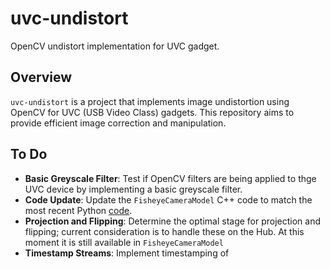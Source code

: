 # uvc-undistort
OpenCV undistort implementation for UVC gadget.

## Overview
`uvc-undistort` is a project that implements image undistortion using OpenCV for UVC (USB Video Class) gadgets. This repository aims to provide efficient image correction and manipulation.



## To Do
- **Basic Greyscale Filter**: Test if OpenCV filters are being applied to thge UVC device by implementing a basic greyscale filter.
- **Code Update**: Update the `FisheyeCameraModel` C++ code to match the most recent Python [code](https://github.com/e-Trailer-BAP/eVision-prototype/tree/main).
- **Projection and Flipping**: Determine the optimal stage for projection and flipping; current consideration is to handle these on the Hub. At this moment it is still available in  `FisheyeCameraModel`
- **Timestamp Streams**: Implement timestamping of 
